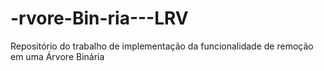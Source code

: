 # -rvore-Bin-ria---LRV
Repositório do trabalho de implementação da funcionalidade de remoção em uma Árvore Binária
